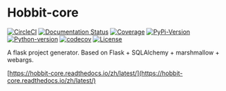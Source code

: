 # Hobbit-core

[![CircleCI](https://circleci.com/gh/TTWShell/hobbit-core.svg?style=svg)](https://circleci.com/gh/TTWShell/hobbit-core)
[![Documentation Status](https://readthedocs.org/projects/hobbit-core/badge/?version=latest)](https://hobbit-core.readthedocs.io/zh/latest/?badge=latest)
[![Coverage](https://img.shields.io/codecov/c/github/TTWShell/hobbit-core.svg)](https://img.shields.io/codecov/c/github/TTWShell/hobbit-core.svg)
[![PyPi-Version](https://img.shields.io/pypi/v/hobbit-core.svg)](https://img.shields.io/pypi/v/hobbit-core.svg)
[![Python-version](https://img.shields.io/pypi/pyversions/hobbit-core.svg)](https://img.shields.io/pypi/pyversions/hobbit-core.svg)
[![codecov](https://codecov.io/gh/TTWShell/hobbit-core/branch/master/graph/badge.svg)](https://codecov.io/gh/TTWShell/hobbit-core)
[![License](https://img.shields.io/:license-mit-blue.svg?style=flat-square)](https://hobbit-core.mit-license.org)

A flask project generator. Based on Flask + SQLAlchemy + marshmallow + webargs.

[https://hobbit-core.readthedocs.io/zh/latest/](https://hobbit-core.readthedocs.io/zh/latest/)
